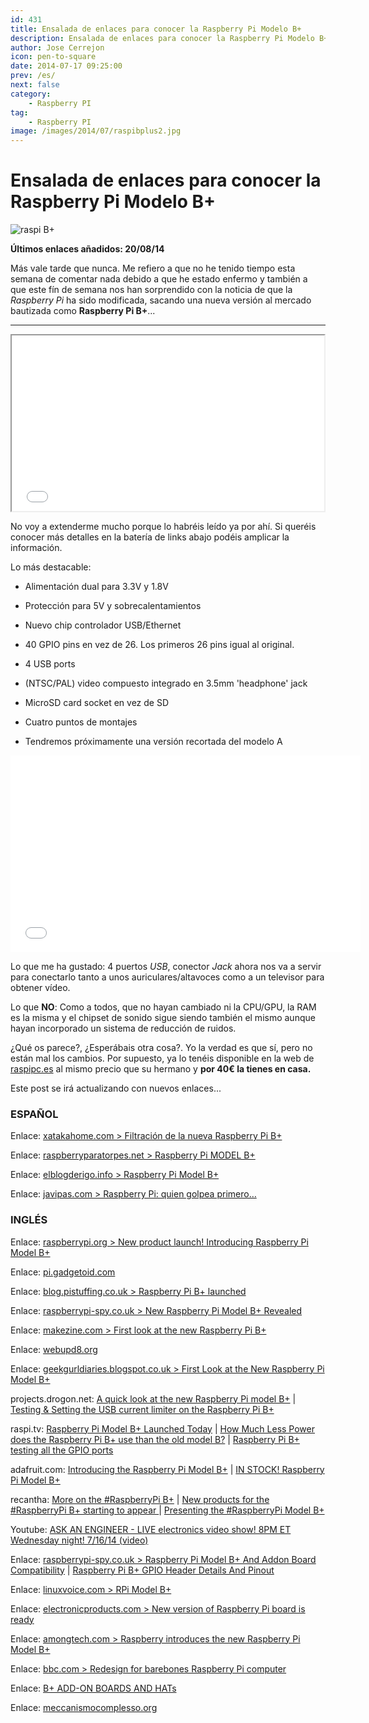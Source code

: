 ```yaml
---
id: 431
title: Ensalada de enlaces para conocer la Raspberry Pi Modelo B+
description: Ensalada de enlaces para conocer la Raspberry Pi Modelo B+
author: Jose Cerrejon
icon: pen-to-square
date: 2014-07-17 09:25:00
prev: /es/
next: false
category:
    - Raspberry PI
tag:
    - Raspberry PI
image: /images/2014/07/raspibplus2.jpg
---
```


# Ensalada de enlaces para conocer la Raspberry Pi Modelo B+

![raspi B+](/images/2014/07/raspibplus2.jpg)

**Últimos enlaces añadidos: 20/08/14**

Más vale tarde que nunca. Me refiero a que no he tenido tiempo esta semana de comentar nada debido a que he estado enfermo y también a que este fín de semana nos han sorprendido con la noticia de que la _Raspberry Pi_ ha sido modificada, sacando una nueva versión al mercado bautizada como **Raspberry Pi B+**...

---

<iframe src="//player.vimeo.com/video/100672311" width="500" height="281" webkitallowfullscreen mozallowfullscreen allowfullscreen></iframe>

No voy a extenderme mucho porque lo habréis leído ya por ahí. Si queréis conocer más detalles en la batería de links abajo podéis amplicar la información.

Lo más destacable:

-   Alimentación dual para 3.3V y 1.8V

-   Protección para 5V y sobrecalentamientos

-   Nuevo chip controlador USB/Ethernet

-   40 GPIO pins en vez de 26. Los primeros 26 pins igual al original.

-   4 USB ports

-   (NTSC/PAL) video compuesto integrado en 3.5mm 'headphone' jack

-   MicroSD card socket en vez de SD

-   Cuatro puntos de montajes

-   Tendremos próximamente una versión recortada del modelo A

<iframe width="560" height="315" src="//www.youtube.com/embed/uiV5mnPQqcA" frameborder="0" allowfullscreen></iframe>

Lo que me ha gustado: 4 puertos _USB_, conector _Jack_ ahora nos va a servir para conectarlo tanto a unos auriculares/altavoces como a un televisor para obtener vídeo.

Lo que **NO**: Como a todos, que no hayan cambiado ni la CPU/GPU, la RAM es la misma y el chipset de sonido sigue siendo también el mismo aunque hayan incorporado un sistema de reducción de ruidos.

¿Qué os parece?, ¿Esperábais otra cosa?. Yo la verdad es que sí, pero no están mal los cambios. Por supuesto, ya lo tenéis disponible en la web de [raspipc.es](https://www.raspipc.es/public/home/index.php?ver=tienda&accion=verArticulo&idProducto=1145) al mismo precio que su hermano y **por 40&euro; la tienes en casa.**

Este post se irá actualizando con nuevos enlaces...

### ESPAÑOL

Enlace: [xatakahome.com > Filtración de la nueva Raspberry Pi B+](https://www.xatakahome.com/trucos-y-bricolaje-smart/filtracion-de-la-nueva-raspberry-pi-b)

Enlace: [raspberryparatorpes.net > Raspberry Pi MODEL B+](https://raspberryparatorpes.net/hardware/raspberry-pi-model-b/)

Enlace: [elblogderigo.info > Raspberry Pi Model B+](https://www.elblogderigo.info/2014/07/16/raspberry-pi-model-b)

Enlace: [javipas.com > Raspberry Pi: quien golpea primero…](https://www.javipas.com/2014/07/16/raspberry-pi-quien-golpea-primero/)

### INGLÉS

Enlace: [raspberrypi.org > New product launch! Introducing Raspberry Pi Model B+](https://www.raspberrypi.org/blog/#introducing-raspberry-pi-model-b-plus)

Enlace: [pi.gadgetoid.com](https://pi.gadgetoid.com/pinout)

Enlace: [blog.pistuffing.co.uk > Raspberry Pi B+ launched](https://blog.pistuffing.co.uk/?p=3625)

Enlace: [raspberrypi-spy.co.uk > New Raspberry Pi Model B+ Revealed](https://www.raspberrypi-spy.co.uk/2014/07/new-raspberry-pi-model-b-revealed/)

Enlace: [makezine.com > First look at the new Raspberry Pi B+](https://makezine.com/2014/07/14/first-look-at-the-new-raspberry-pi-b/)

Enlace: [webupd8.org](https://www.webupd8.org/2014/07/raspberry-pi-model-b-launched-with-4.html)

Enlace: [geekgurldiaries.blogspot.co.uk > First Look at the New Raspberry Pi Model B+](https://geekgurldiaries.blogspot.co.uk/2014/07/first-look-at-new-raspberry-pi-model-b.html)

projects.drogon.net: [A quick look at the new Raspberry Pi model B+](https://projects.drogon.net/a-quick-look-at-the-new-raspberry-pi-model-b/) | [Testing & Setting the USB current limiter on the Raspberry Pi B+](https://projects.drogon.net/testing-setting-the-usb-current-limiter-on-the-raspberry-pi-b/)

raspi.tv: [Raspberry Pi Model B+ Launched Today](https://raspi.tv/2014/raspberry-pi-model-b-launched-today) | [How Much Less Power does the Raspberry Pi B+ use than the old model B?](https://raspi.tv/2014/how-much-less-power-does-the-raspberry-pi-b-use-than-the-old-model-b) | [Raspberry Pi B+ testing all the GPIO ports](https://raspi.tv/2014/raspberry-pi-b-testing-all-the-gpio-ports)

adafruit.com: [Introducing the Raspberry Pi Model B+](https://learn.adafruit.com/introducing-the-raspberry-pi-model-b-plus-plus-differences-vs-model-b?view=all) | [IN STOCK! Raspberry Pi Model B+](https://www.adafruit.com/blog/2014/07/14/in-stock-raspberry-pi-model-b/)

recantha: [More on the #RaspberryPi B+](https://www.recantha.co.uk/blog/?p=10360) | [New products for the #RaspberryPi B+ starting to appear ](https://www.recantha.co.uk/blog/?p=10366) | [Presenting the #RaspberryPi Model B+](https://www.recantha.co.uk/blog/?p=10323)

Youtube: [ASK AN ENGINEER - LIVE electronics video show! 8PM ET Wednesday night! 7/16/14 (video) ](https://www.youtube.com/watch?v=L2v_HMUZ36g)

Enlace: [raspberrypi-spy.co.uk > Raspberry Pi Model B+ And Addon Board Compatibility](https://www.raspberrypi-spy.co.uk/2014/07/raspberry-pi-model-b-and-addon-board-compatibility/) | [Raspberry Pi B+ GPIO Header Details And Pinout](https://www.raspberrypi-spy.co.uk/2014/07/raspberry-pi-b-gpio-header-details-and-pinout/)

Enlace: [linuxvoice.com > RPi Model B+](https://www.linuxvoice.com/raspberry-pi-model-b/)

Enlace: [electronicproducts.com > New version of Raspberry Pi board is ready ](https://www.electronicproducts.com/Board_Level_Products/Single_Board_Computer/New_version_of_Raspberry_Pi_board_is_ready.aspx)

Enlace: [amongtech.com > Raspberry introduces the new Raspberry Pi Model B+](https://www.amongtech.com/raspberry-introduces-the-new-raspberry-pi-model-b/)

Enlace: [bbc.com > Redesign for barebones Raspberry Pi computer](https://www.bbc.com/news/technology-28263659)

Enlace: [B+ ADD-ON BOARDS AND HATs](https://github.com/raspberrypi/hats)

Enlace: [meccanismocomplesso.org](https://www.meccanismocomplesso.org/en/raspberry-pi-model-bplus/)
